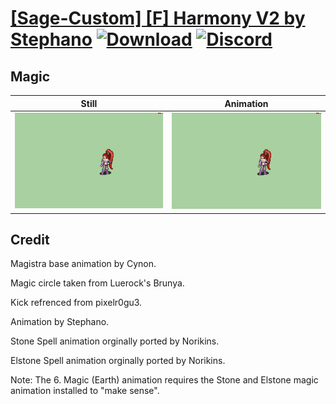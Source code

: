 # [\[Sage-Custom\] \[F\] Harmony V2 by Stephano](./) [![Download](https://img.shields.io/badge/Download--red?style=social&logo=github)](https://minhaskamal.github.io/DownGit/#/home?url=https://github.com/Klokinator/FE-Repo/tree/main/Battle%20Animations%2FMagi%20-%20Nature-Type%2F%5BSage-Custom%5D%20%5BF%5D%20Harmony%20V2%20by%20Stephano%2F6.%20Magic%20(Fire)) [![Discord](https://img.shields.io/badge/Discord--blue?style=social&logo=discord)](https://discord.gg/C7VNGnyTPA)

## Magic

| Still | Animation |
| :---: | :-------: |
| ![Magic still](./Magic_000.png) | ![Magic](./Magic.gif) |

## Credit

Magistra base animation by Cynon.

Magic circle taken from Luerock's Brunya.

Kick refrenced from pixelr0gu3.

Animation by Stephano.

Stone Spell animation orginally ported by Norikins.

Elstone Spell animation orginally ported by Norikins.

Note: The 6. Magic (Earth) animation requires the Stone and Elstone magic animation installed to "make sense".
